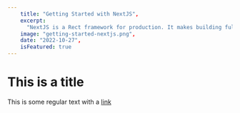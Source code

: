 ```yaml
---
    title: "Getting Started with NextJS",
    excerpt:
      "NextJS is a Rect framework for production. It makes building fullstack React apps and sites a breeze and ships with Server Side Rendering(SSR)",
    image: "getting-started-nextjs.png",
    date: "2022-10-27",
    isFeatured: true
---
```


# This is a title

This is some regular text with a [link](https://www.google.com)
